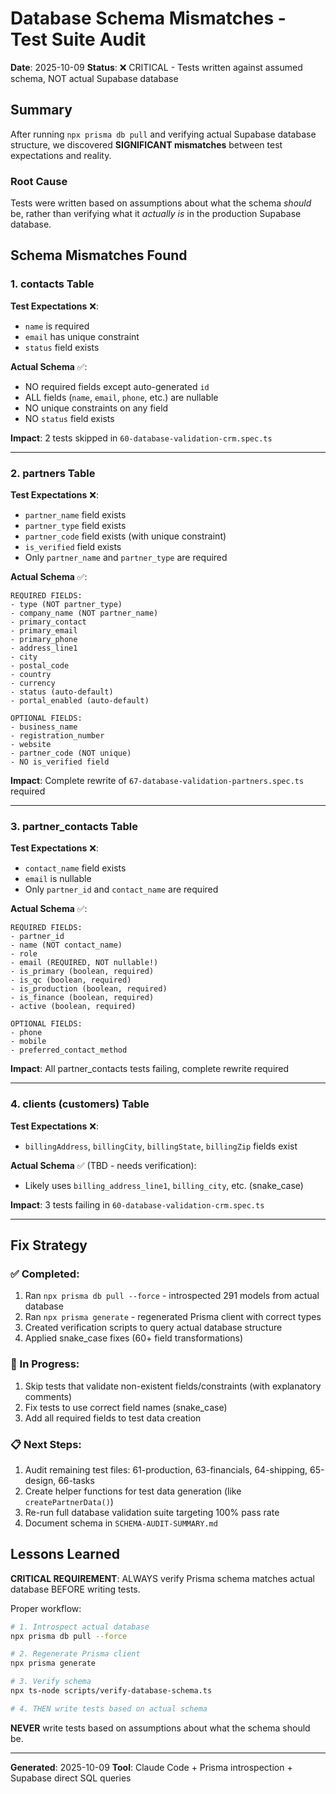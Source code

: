 # Database Schema Mismatches - Test Suite Audit

**Date**: 2025-10-09
**Status**: ❌ CRITICAL - Tests written against assumed schema, NOT actual Supabase database

## Summary

After running `npx prisma db pull` and verifying actual Supabase database structure, we discovered **SIGNIFICANT mismatches** between test expectations and reality.

### Root Cause

Tests were written based on assumptions about what the schema *should* be, rather than verifying what it *actually is* in the production Supabase database.

## Schema Mismatches Found

### 1. **contacts** Table

**Test Expectations** ❌:
- `name` is required
- `email` has unique constraint  
- `status` field exists

**Actual Schema** ✅:
- NO required fields except auto-generated `id`
- ALL fields (`name`, `email`, `phone`, etc.) are nullable
- NO unique constraints on any field
- NO `status` field exists

**Impact**: 2 tests skipped in `60-database-validation-crm.spec.ts`

---

### 2. **partners** Table

**Test Expectations** ❌:
- `partner_name` field exists
- `partner_type` field exists
- `partner_code` field exists (with unique constraint)
- `is_verified` field exists
- Only `partner_name` and `partner_type` are required

**Actual Schema** ✅:
```
REQUIRED FIELDS:
- type (NOT partner_type)
- company_name (NOT partner_name)
- primary_contact
- primary_email
- primary_phone
- address_line1
- city
- postal_code
- country
- currency
- status (auto-default)
- portal_enabled (auto-default)

OPTIONAL FIELDS:
- business_name
- registration_number
- website
- partner_code (NOT unique)
- NO is_verified field
```

**Impact**: Complete rewrite of `67-database-validation-partners.spec.ts` required

---

### 3. **partner_contacts** Table

**Test Expectations** ❌:
- `contact_name` field exists
- `email` is nullable
- Only `partner_id` and `contact_name` are required

**Actual Schema** ✅:
```
REQUIRED FIELDS:
- partner_id
- name (NOT contact_name)
- role  
- email (REQUIRED, NOT nullable!)
- is_primary (boolean, required)
- is_qc (boolean, required)
- is_production (boolean, required)
- is_finance (boolean, required)
- active (boolean, required)

OPTIONAL FIELDS:
- phone
- mobile
- preferred_contact_method
```

**Impact**: All partner_contacts tests failing, complete rewrite required

---

### 4. **clients** (customers) Table

**Test Expectations** ❌:
- `billingAddress`, `billingCity`, `billingState`, `billingZip` fields exist

**Actual Schema** ✅ (TBD - needs verification):
- Likely uses `billing_address_line1`, `billing_city`, etc. (snake_case)

**Impact**: 3 tests failing in `60-database-validation-crm.spec.ts`

---

## Fix Strategy

### ✅ Completed:
1. Ran `npx prisma db pull --force` - introspected 291 models from actual database
2. Ran `npx prisma generate` - regenerated Prisma client with correct types
3. Created verification scripts to query actual database structure
4. Applied snake_case fixes (60+ field transformations)

### 🔄 In Progress:
1. Skip tests that validate non-existent fields/constraints (with explanatory comments)
2. Fix tests to use correct field names (snake_case)
3. Add all required fields to test data creation

### 📋 Next Steps:
1. Audit remaining test files: 61-production, 63-financials, 64-shipping, 65-design, 66-tasks
2. Create helper functions for test data generation (like `createPartnerData()`)
3. Re-run full database validation suite targeting 100% pass rate
4. Document schema in `SCHEMA-AUDIT-SUMMARY.md`

## Lessons Learned

**CRITICAL REQUIREMENT**: ALWAYS verify Prisma schema matches actual database BEFORE writing tests.

Proper workflow:
```bash
# 1. Introspect actual database
npx prisma db pull --force

# 2. Regenerate Prisma client
npx prisma generate

# 3. Verify schema
npx ts-node scripts/verify-database-schema.ts

# 4. THEN write tests based on actual schema
```

**NEVER** write tests based on assumptions about what the schema should be.

---

**Generated**: 2025-10-09
**Tool**: Claude Code + Prisma introspection + Supabase direct SQL queries
